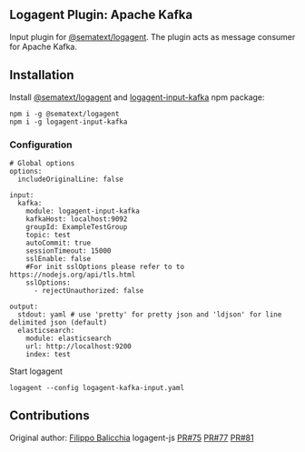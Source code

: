 ## Logagent Plugin: Apache Kafka

Input plugin for [@sematext/logagent](http://sematext.com/logagent/). The plugin acts as message consumer for Apache Kafka.

## Installation 

Install [@sematext/logagent](https://www.npmjs.com/package/@sematext/logagent) and [logagent-input-kafka](https://www.npmjs.com/package/logagent-input-kafka) npm package: 

```
npm i -g @sematext/logagent 
npm i -g logagent-input-kafka
```
 
### Configuration

```
# Global options
options:
  includeOriginalLine: false

input:
  kafka: 
    module: logagent-input-kafka
    kafkaHost: localhost:9092
    groupId: ExampleTestGroup
    topic: test
    autoCommit: true
    sessionTimeout: 15000
    sslEnable: false
    #For init sslOptions please refer to to https://nodejs.org/api/tls.html
    sslOptions: 
      - rejectUnauthorized: false
    
output:
  stdout: yaml # use 'pretty' for pretty json and 'ldjson' for line delimited json (default)
  elasticsearch: 
    module: elasticsearch
    url: http://localhost:9200
    index: test

```

Start logagent

```
logagent --config logagent-kafka-input.yaml
```

## Contributions

Original author: [Filippo Balicchia](https://github.com/fbalicchia) logagent-js [PR#75](https://github.com/sematext/logagent-js/pull/75) [PR#77](https://github.com/sematext/logagent-js/pull/77) [PR#81](https://github.com/sematext/logagent-js/pull/81)

